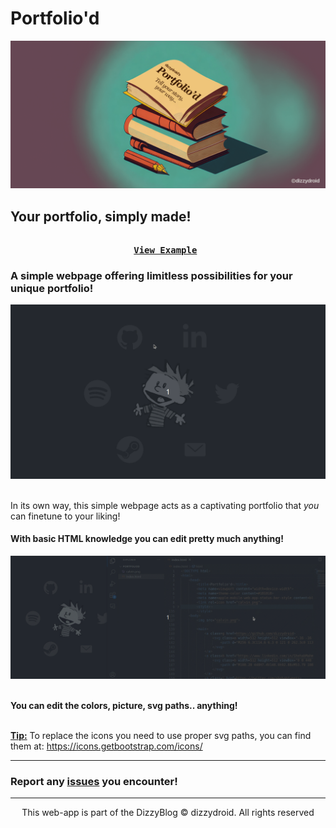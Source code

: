 # Portfolio'd
<div id="header" align="left">
 <img src="assets/portfoliod.png">
</div>

## Your portfolio, simply made!

<pre align = "center"> <b> 
<a href="https://dizzydroid.github.io/portoliod">View Example</a> </b>
</pre>

### A simple webpage offering limitless possibilities for your unique portfolio!
<p align="center"> 
   <img src="assets/main.gif">
</p><br>
In its own way, this simple webpage acts as a captivating portfolio that <i>you</i> can finetune to your liking!

#### With basic HTML knowledge you can edit pretty much anything!
<p align="center"> 
   <img src="assets/code.gif">
</p><br>
<b>You can edit the colors, picture, svg paths.. anything!</b>

<br>
<br>

<ins>**Tip:**</ins> To replace the icons you need to use proper svg paths, you can find them at: https://icons.getbootstrap.com/icons/ 
______________________________________
### Report any <a href = "https://github.com/dizzydroid/portfoliod/issues"><b>issues</b></a> you encounter!
___________________________________________________________

<p align="center"> This web-app is part of the DizzyBlog © dizzydroid. All rights reserved </p>

